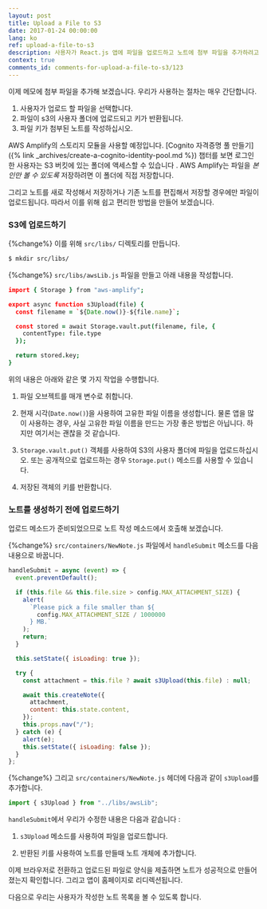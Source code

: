 ```yaml
---
layout: post
title: Upload a File to S3
date: 2017-01-24 00:00:00
lang: ko
ref: upload-a-file-to-s3
description: 사용자가 React.js 앱에 파일을 업로드하고 노트에 첨부 파일을 추가하려고 합니다. React.js 앱에서 직접 S3에 파일을 업로드하려면 AWS Amplify의 Storage.put() 메소드를 사용하십시오.
context: true
comments_id: comments-for-upload-a-file-to-s3/123
---
```


이제 메모에 첨부 파일을 추가해 보겠습니다. 우리가 사용하는 절차는 매우 간단합니다.

1. 사용자가 업로드 할 파일을 선택합니다.
2. 파일이 s3의 사용자 폴더에 업로드되고 키가 반환됩니다.
3. 파일 키가 첨부된 노트를 작성하십시오.

AWS Amplify의 스토리지 모듈을 사용할 예정입니다. [Cognito 자격증명 풀 만들기]({% link _archives/create-a-cognito-identity-pool.md %}) 챕터를 보면 로그인 한 사용자는 S3 버킷에 있는 폴더에 액세스할 수 있습니다 . AWS Amplify는 파일을 _본인만 볼 수 있도록_ 저장하려면 이 폴더에 직접 저장합니다.

그리고 노트를 새로 작성해서 저장하거나 기존 노트를 편집해서 저장할 경우에만 파일이 업로드됩니다. 따라서 이를 위해 쉽고 편리한 방법을 만들어 보겠습니다.

### S3에 업로드하기

{%change%} 이를 위해 `src/libs/` 디렉토리를 만듭니다.

```bash
$ mkdir src/libs/
```

{%change%} `src/libs/awsLib.js` 파일을 만들고 아래 내용을 작성합니다.

```coffee
import { Storage } from "aws-amplify";

export async function s3Upload(file) {
  const filename = `${Date.now()}-${file.name}`;

  const stored = await Storage.vault.put(filename, file, {
    contentType: file.type
  });

  return stored.key;
}
```

위의 내용은 아래와 같은 몇 가지 작업을 수행합니다.

1. 파일 오브젝트를 매개 변수로 취합니다.

2. 현재 시각(`Date.now()`)을 사용하여 고유한 파일 이름을 생성합니다. 물론 앱을 많이 사용하는 경우, 사실 고유한 파일 이름을 만드는 가장 좋은 방법은 아닙니다. 하지만 여기서는 괜찮을 것 같습니다.

3. `Storage.vault.put()` 객체를 사용하여 S3의 사용자 폴더에 파일을 업로드하십시오. 또는 공개적으로 업로드하는 경우 `Storage.put()` 메소드를 사용할 수 있습니다.

4. 저장된 객체의 키를 반환합니다.

### 노트를 생성하기 전에 업로드하기

업로드 메소드가 준비되었으므로 노트 작성 메소드에서 호출해 보겠습니다.

{%change%} `src/containers/NewNote.js` 파일에서 `handleSubmit` 메소드를 다음 내용으로 바꿉니다.

```js
handleSubmit = async (event) => {
  event.preventDefault();

  if (this.file && this.file.size > config.MAX_ATTACHMENT_SIZE) {
    alert(
      `Please pick a file smaller than ${
        config.MAX_ATTACHMENT_SIZE / 1000000
      } MB.`
    );
    return;
  }

  this.setState({ isLoading: true });

  try {
    const attachment = this.file ? await s3Upload(this.file) : null;

    await this.createNote({
      attachment,
      content: this.state.content,
    });
    this.props.nav("/");
  } catch (e) {
    alert(e);
    this.setState({ isLoading: false });
  }
};
```

{%change%} 그리고 `src/containers/NewNote.js` 헤더에 다음과 같이 `s3Upload`를 추가합니다.

```js
import { s3Upload } from "../libs/awsLib";
```

`handleSubmit`에서 우리가 수정한 내용은 다음과 같습니다 :

1. `s3Upload` 메소드를 사용하여 파일을 업로드합니다.

2. 반환된 키를 사용하여 노트를 만들때 노트 개체에 추가합니다.

이제 브라우저로 전환하고 업로드된 파일로 양식을 제출하면 노트가 성공적으로 만들어졌는지 확인합니다. 그리고 앱이 홈페이지로 리디렉션됩니다.

다음으로 우리는 사용자가 작성한 노트 목록을 볼 수 있도록 합니다.
